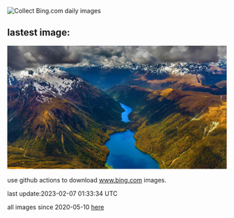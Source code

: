 ![Collect Bing.com daily images](https://github.com/counter2015/bing-daily-images/workflows/Collect%20Bing.com%20daily%20images/badge.svg)
## lastest image:
![](images/WaitangiFjordlandNP.jpg)

use github actions to download www.bing.com images.

last update:2023-02-07 01:33:34 UTC

all images since 2020-05-10 [here](https://github.com/counter2015/bing-daily-images/tree/master/images) 
